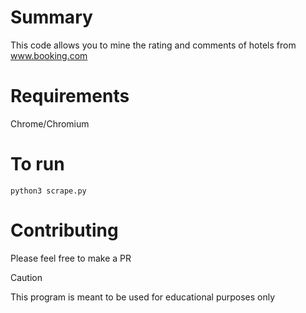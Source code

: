 # Summary
This code allows you to mine the rating and comments of hotels from www.booking.com

# Requirements
Chrome/Chromium

# To run
`python3 scrape.py`

# Contributing
Please feel free to make a PR

> [!CAUTION]
> This program is meant to be used for educational purposes only
